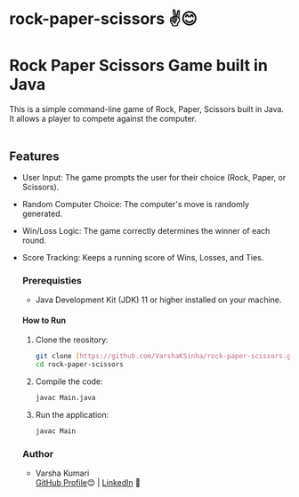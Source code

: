 # rock-paper-scissors ✌️😊
# Rock Paper Scissors Game built in Java 
This is a simple command-line game of Rock, Paper, Scissors built in Java.
It allows a player to compete against the computer.<br><br>
## Features
- User Input: The game prompts the user for their choice (Rock, Paper, or Scissors).<br>
- Random Computer Choice: The computer's move is randomly generated.<br>
- Win/Loss Logic: The game correctly determines the winner of each round.
- Score Tracking: Keeps a running score of Wins, Losses, and Ties.

  ### Prerequisties
  - Java Development Kit (JDK) 11 or higher installed on your machine.
  #### How to Run
  1. Clone the reository:
     ```bash
     git clone [https://github.com/VarshaKSinha/rock-paper-scissors.git]
     cd rock-paper-scissors
     ```
  2. Compile the code:
     ```bash
     javac Main.java
     ```
  3. Run the application:
     ```bash
     javac Main
     ```

  ### Author
  - Varsha Kumari <br>
    [GitHub Profile](https://github.com/VarshaKSinha)😊 | [LinkedIn](https://www.linkedin.com/in/varsha-kumari-a237a4329?utm_source=share&utm_campaign=share_via&utm_content=profile&utm_medium=android_app) 🤗
